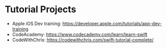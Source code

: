 
# Tutorial Projects
- Apple iOS Dev training: https://developer.apple.com/tutorials/app-dev-training
- CodeAcademy: https://www.codecademy.com/learn/learn-swift
- CodeWithChris: https://codewithchris.com/swift-tutorial-complete/